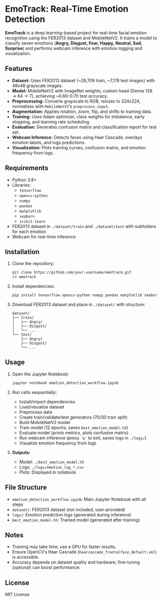 # EmoTrack: Real-Time Emotion Detection

**EmoTrack** is a deep learning-based project for real-time facial emotion recognition using the FER2013 dataset and MobileNetV2. It trains a model to classify seven emotions (**Angry, Disgust, Fear, Happy, Neutral, Sad, Surprise**) and performs webcam inference with emotion logging and visualization.

## Features

- **Dataset:** Uses FER2013 dataset (~28,709 train, ~7,178 test images) with 48x48 grayscale images.
- **Model:** MobileNetV2 with ImageNet weights, custom head (Dense 128 → 64 → 7), achieving ~0.60–0.70 test accuracy.
- **Preprocessing:** Converts grayscale to RGB, resizes to 224x224, normalizes with `MobileNetV2`'s `preprocess_input`.
- **Augmentation:** Applies rotation, zoom, flip, and shifts to training data.
- **Training:** Uses Adam optimizer, class weights for imbalance, early stopping, and learning rate scheduling.
- **Evaluation:** Generates confusion matrix and classification report for test set.
- **Webcam Inference:** Detects faces using Haar Cascade, overlays emotion labels, and logs predictions.
- **Visualization:** Plots training curves, confusion matrix, and emotion frequency from logs.

## Requirements

- Python 3.8+
- Libraries:
  - `tensorflow`
  - `opencv-python`
  - `numpy`
  - `pandas`
  - `matplotlib`
  - `seaborn`
  - `scikit-learn`
- FER2013 dataset in `./dataset/train` and `./dataset/test` with subfolders for each emotion
- Webcam for real-time inference

## Installation

1. Clone the repository:

   ```bash
   git clone https://github.com/your-username/emotrack.git
   cd emotrack
   ```

2. Install dependencies:

   ```bash
   pip install tensorflow opencv-python numpy pandas matplotlib seaborn scikit-learn
   ```

3. Download FER2013 dataset and place in `./dataset/` with structure:

   ```
   dataset/
   ├── train/
   │   ├── Angry/
   │   ├── Disgust/
   │   └── ...
   └── test/
       ├── Angry/
       ├── Disgust/
       └── ...
   ```

## Usage

1. Open the Jupyter Notebook:

   ```bash
   jupyter notebook emotion_detection_workflow.ipynb
   ```

2. Run cells sequentially:

   - Install/import dependencies
   - Load/visualize dataset
   - Preprocess data
   - Create train/validate/test generators (70/30 train split)
   - Build MobileNetV2 model
   - Train model (12 epochs, saves `best_emotion_model.h5`)
   - Evaluate model (prints metrics, plots confusion matrix)
   - Run webcam inference (press `'q'` to exit, saves logs in `./logs/`)
   - Visualize emotion frequency from logs

3. **Outputs:**
   - Model: `./best_emotion_model.h5`
   - Logs: `./logs/emotion_log_*.csv`
   - Plots: Displayed in notebook

## File Structure

- `emotion_detection_workflow.ipynb`: Main Jupyter Notebook with all steps
- `dataset/`: FER2013 dataset (not included, user-provided)
- `logs/`: Emotion prediction logs (generated during inference)
- `best_emotion_model.h5`: Trained model (generated after training)

## Notes

- Training may take time; use a GPU for faster results.
- Ensure OpenCV’s Haar Cascade (`haarcascade_frontalface_default.xml`) is accessible.
- Accuracy depends on dataset quality and hardware; fine-tuning (optional) can boost performance.

## License

MIT License
